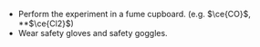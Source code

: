 - Perform the experiment in a fume cupboard. (e.g. $\ce{CO}$, **$\ce{Cl2}$)
- Wear safety gloves and safety goggles.
